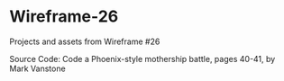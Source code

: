 # Wireframe-26
Projects and assets from Wireframe #26

Source Code: Code a Phoenix-style mothership battle, pages 40-41, by Mark Vanstone
